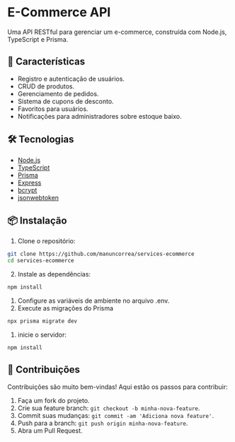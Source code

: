 # E-Commerce API

Uma API RESTful para gerenciar um e-commerce, construída com Node.js, TypeScript e Prisma.

## 🚀 Características

- Registro e autenticação de usuários.
- CRUD de produtos.
- Gerenciamento de pedidos.
- Sistema de cupons de desconto.
- Favoritos para usuários.
- Notificações para administradores sobre estoque baixo.

## 🛠️ Tecnologias

- [Node.js](https://nodejs.org/)
- [TypeScript](https://www.typescriptlang.org/)
- [Prisma](https://www.prisma.io/)
- [Express](https://expressjs.com/)
- [bcrypt](https://github.com/kelektiv/node.bcrypt.js)
- [jsonwebtoken](https://github.com/auth0/node-jsonwebtoken)

## 📦 Instalação

1. Clone o repositório:

```bash
git clone https://github.com/manuncorrea/services-ecommerce
cd services-ecommerce
```
2. Instale as dependências:

```bash
npm install
```

1. Configure as variáveis de ambiente no arquivo .env.
2. Execute as migrações do Prisma

```bash
npx prisma migrate dev
```
1. inicie o servidor:

```bash
npm install
```
## 🤝 Contribuições

Contribuições são muito bem-vindas! Aqui estão os passos para contribuir:

1. Faça um fork do projeto.
2. Crie sua feature branch: `git checkout -b minha-nova-feature`.
3. Commit suas mudanças: `git commit -am 'Adiciona nova feature'`.
4. Push para a branch: `git push origin minha-nova-feature`.
5. Abra um Pull Request.

